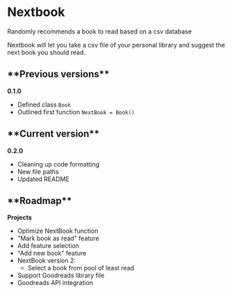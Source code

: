 # Nextbook
Randomly recommends a book to read based on a csv database

Nextbook will let you take a csv file of your personal library and suggest the next book you should read.


<h2>**Previous versions**</h2>

**0.1.0**
* Defined class `Book`
* Outlined first function `NextBook = Book()`


<h2>**Current version**</h2>

**0.2.0**
* Cleaning up code formatting
* New file paths
* Updated README


<h2>**Roadmap**</h2

**Projects**

* Optimize NextBook function
* "Mark book as read" feature
* Add feature selection
* "Add new book" feature
* NextBook version 2:
  * Select a book from pool of least read
* Support Goodreads library file
* Goodreads API integration
